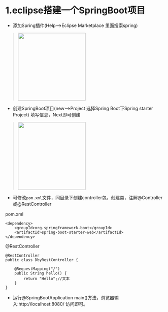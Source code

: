 # 1.eclipse搭建一个SpringBoot项目

* 添加Spring插件(Help-->Eclipse Marketplace 里面搜索spring)  
> <img src="/pic/eclipse-marketplace.png" height="213"></img>  

* 创建SpringBoot项目(new-->Project 选择Spring Boot下Spring starter Project) 填写信息，Next即可创建
> <img src="/pic/eclipse-new-SpringBoot.png" height="213"></img>  

* 可修改`pom.xml`文件，同目录下创建controller包。创建类，注解@Controller或@RestController  
  
pom.xml
```
<dependency>
    <groupId>org.springframework.boot</groupId>
	<artifactId>spring-boot-starter-web</artifactId>
</dependency>
```
@RestController
```
@RestController
public class DbyRestController {

	@RequestMapping("/")
	public String hello() {
		return "Hello";//文本
	}
}

```
* 运行@SpringBootApplication main()方法，浏览器输入:http://localhost:8080/ 访问即可。